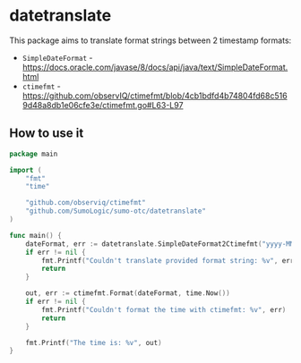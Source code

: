 # datetranslate

This package aims to translate format strings between 2 timestamp formats:

- `SimpleDateFormat` - https://docs.oracle.com/javase/8/docs/api/java/text/SimpleDateFormat.html
- `ctimefmt` - https://github.com/observIQ/ctimefmt/blob/4cb1bdfd4b74804fd68c5169d48a8db1e06cfe3e/ctimefmt.go#L63-L97

## How to use it

```go
package main

import (
    "fmt"
    "time"

    "github.com/observiq/ctimefmt"
    "github.com/SumoLogic/sumo-otc/datetranslate"
)

func main() {
    dateFormat, err := datetranslate.SimpleDateFormat2Ctimefmt("yyyy-MM-dd HH:mm:ss.SSS")
    if err != nil {
        fmt.Printf("Couldn't translate provided format string: %v", err)
        return
    }

    out, err := ctimefmt.Format(dateFormat, time.Now())
    if err != nil {
        fmt.Printf("Couldn't format the time with ctimefmt: %v", err)
        return
    }

    fmt.Printf("The time is: %v", out)
}
```
